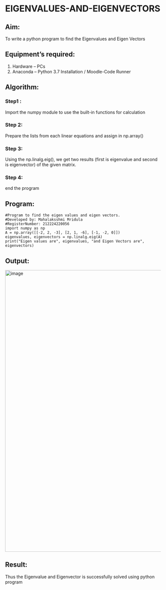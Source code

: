 # EIGENVALUES-AND-EIGENVECTORS
## Aim:
To write a python program to find the Eigenvalues and Eigen Vectors
## Equipment’s required:
1. 	Hardware – PCs
2. 	Anaconda – Python 3.7 Installation / Moodle-Code Runner
## Algorithm:
### Step1 : 
Import the numpy module to use the built-in functions for calculation
### Step 2: 
Prepare the lists from each linear equations and assign in np.array()
### Step 3: 
Using the np.linalg.eig(),  we get two results (first is eigenvalue and second is eigenvector) of the given matrix.
### Step 4: 
end the program
## Program:
```
#Program to find the eigen values and eigen vectors.
#Developed by: Mahalaksshmi Mridula
#RegisterNumber: 212224220056
import numpy as np
A = np.array([[-2, 2, -3], [2, 1, -6], [-1, -2, 0]])
eigenvalues, eigenvectors = np.linalg.eig(A)
print("Eigen values are", eigenvalues, "and Eigen Vectors are", eigenvectors)

```

## Output:
<img width="1496" height="909" alt="image" src="https://github.com/user-attachments/assets/2cfa4c45-119c-4d9a-972d-03f1b0c68353" />

## Result:
Thus the Eigenvalue and Eigenvector is successfully solved using python program
